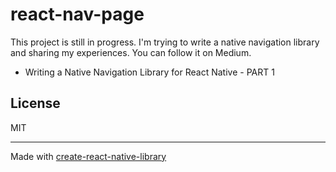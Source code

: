 # react-nav-page

This project is still in progress. I'm trying to write a native navigation library and sharing my experiences. You can follow it on Medium.

- Writing a Native Navigation Library for React Native - PART 1


## License

MIT

---

Made with [create-react-native-library](https://github.com/callstack/react-native-builder-bob)
